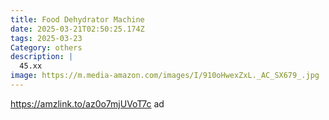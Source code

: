 ```yaml
---
title: Food Dehydrator Machine
date: 2025-03-21T02:50:25.174Z
tags: 2025-03-23
Category: others
description: |
  45.xx
image: https://m.media-amazon.com/images/I/910oHwexZxL._AC_SX679_.jpg
---
```

https://amzlink.to/az0o7mjUVoT7c   ad